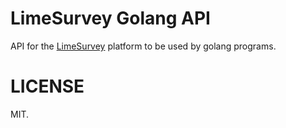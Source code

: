 # LimeSurvey Golang API

API for the [LimeSurvey](https://limesurvey.org) platform to be used by golang programs.

# LICENSE

MIT.

